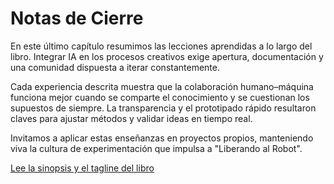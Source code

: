 # Notas de Cierre

En este último capítulo resumimos las lecciones aprendidas a lo largo del libro. Integrar IA en los procesos creativos exige apertura, documentación y una comunidad dispuesta a iterar constantemente.

Cada experiencia descrita muestra que la colaboración humano–máquina funciona mejor cuando se comparte el conocimiento y se cuestionan los supuestos de siempre. La transparencia y el prototipado rápido resultaron claves para ajustar métodos y validar ideas en tiempo real.

Invitamos a aplicar estas enseñanzas en proyectos propios, manteniendo viva la cultura de experimentación que impulsa a "Liberando al Robot".

[Lee la sinopsis y el tagline del libro](../libro_tagline_sinopsis.md)
